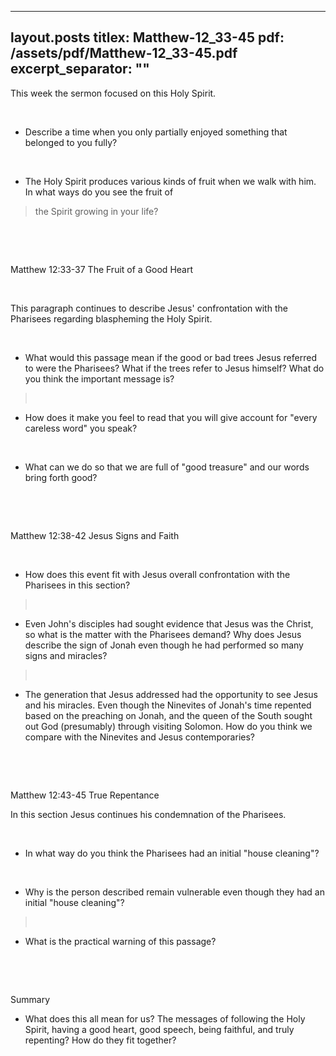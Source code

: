 
---
layout.posts
titlex: Matthew-12_33-45
pdf: /assets/pdf/Matthew-12_33-45.pdf
excerpt_separator: "<!--excerpt-->"
---
This week the sermon focused on this Holy Spirit.

 

-   Describe a time when you only partially enjoyed something that
    belonged to you fully?

 

-   The Holy Spirit produces various kinds of fruit when we walk with
    him. In what ways do you see the fruit of

<!--excerpt-->

> the Spirit growing in your life?

 

 

Matthew 12:33-37 The Fruit of a Good Heart

 

This paragraph continues to describe Jesus\' confrontation with the
Pharisees regarding blaspheming the Holy Spirit.

 

-   What would this passage mean if the good or bad trees Jesus referred
    to were the Pharisees? What if the trees refer to Jesus himself?
    What do you think the important message is?

>  

-   How does it make you feel to read that you will give account for
    \"every careless word\" you speak?

 

-   What can we do so that we are full of \"good treasure\" and our
    words bring forth good?

 

 

Matthew 12:38-42 Jesus Signs and Faith

 

-   How does this event fit with Jesus overall confrontation with the
    Pharisees in this section?

>  

-   Even John\'s disciples had sought evidence that Jesus was the
    Christ, so what is the matter with the Pharisees demand? Why does
    Jesus describe the sign of Jonah even though he had performed so
    many signs and miracles?

>  

-   The generation that Jesus addressed had the opportunity to see Jesus
    and his miracles. Even though the Ninevites of Jonah\'s time
    repented based on the preaching on Jonah, and the queen of the South
    sought out God (presumably) through visiting Solomon. How do you
    think we compare with the Ninevites and Jesus contemporaries?

 

 

Matthew 12:43-45 True Repentance

In this section Jesus continues his condemnation of the Pharisees.

 

-   In what way do you think the Pharisees had an initial \"house
    cleaning\"?

 

-   Why is the person described remain vulnerable even though they had
    an initial \"house cleaning\"?

>  

-   What is the practical warning of this passage?

 

 

Summary

-   What does this all mean for us? The messages of following the Holy
    Spirit, having a good heart, good speech, being faithful, and truly
    repenting? How do they fit together?
